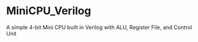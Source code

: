 # MiniCPU_Verilog
A simple 4-bit Mini CPU built in Verilog with ALU, Register File, and Control Unit
